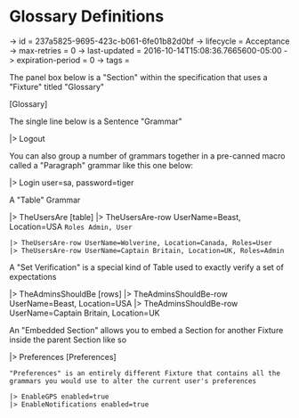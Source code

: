 # Glossary Definitions

-> id = 237a5825-9695-423c-b061-6fe01b82d0bf
-> lifecycle = Acceptance
-> max-retries = 0
-> last-updated = 2016-10-14T15:08:36.7665600-05:00
-> expiration-period = 0
-> tags = 


The panel box below is a "Section" within the specification that uses a "Fixture" titled "Glossary"


[Glossary]

The single line below is a Sentence "Grammar"

|> Logout

You can also group a number of grammars together in a pre-canned macro called a "Paragraph" grammar like this one below:

|> Login user=sa, password=tiger

A "Table" Grammar

|> TheUsersAre
    [table]
    |> TheUsersAre-row UserName=Beast, Location=USA
    ``` Roles
    Admin, User
    ```

    |> TheUsersAre-row UserName=Wolverine, Location=Canada, Roles=User
    |> TheUsersAre-row UserName=Captain Britain, Location=UK, Roles=Admin


A "Set Verification" is a special kind of Table used to exactly verify a set of expectations

|> TheAdminsShouldBe
    [rows]
    |> TheAdminsShouldBe-row UserName=Beast, Location=USA
    |> TheAdminsShouldBe-row UserName=Captain Britain, Location=UK


An "Embedded Section" allows you to embed a Section for another Fixture inside the parent Section like so

|> Preferences
    [Preferences]

    "Preferences" is an entirely different Fixture that contains all the grammars you would use to alter the current user's preferences

    |> EnableGPS enabled=true
    |> EnableNotifications enabled=true

~~~
